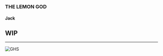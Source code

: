 ### THE LEMON GOD
#### Jack

## WIP

---

<img align="left" alt="GHS" src="github-readme-stats.vercel.app/api?username=Lemon-Chad&show_icons=true&hide_border=true"/>
